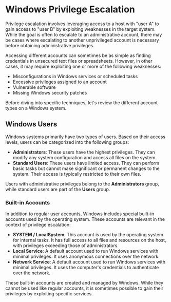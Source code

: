# Windows Privilege Escalation

Privilege escalation involves leveraging access to a host with "user A" to gain access to "user B" by exploiting weaknesses in the target system. While the goal is often to escalate to an administrative account, there may be cases where escalating to another unprivileged account is necessary before obtaining administrative privileges.

Accessing different accounts can sometimes be as simple as finding credentials in unsecured text files or spreadsheets. However, in other cases, it may require exploiting one or more of the following weaknesses:

- Misconfigurations in Windows services or scheduled tasks
- Excessive privileges assigned to an account
- Vulnerable software
- Missing Windows security patches

Before diving into specific techniques, let's review the different account types on a Windows system.

## Windows Users

Windows systems primarily have two types of users. Based on their access levels, users can be categorized into the following groups:

- **Administrators**: These users have the highest privileges. They can modify any system configuration and access all files on the system.
- **Standard Users**: These users have limited access. They can perform basic tasks but cannot make significant or permanent changes to the system. Their access is typically restricted to their own files.

Users with administrative privileges belong to the **Administrators** group, while standard users are part of the **Users** group.

### Built-in Accounts

In addition to regular user accounts, Windows includes special built-in accounts used by the operating system. These accounts are relevant in the context of privilege escalation:

- **SYSTEM / LocalSystem**: This account is used by the operating system for internal tasks. It has full access to all files and resources on the host, with privileges exceeding those of administrators.
- **Local Service**: A default account used to run Windows services with minimal privileges. It uses anonymous connections over the network.
- **Network Service**: A default account used to run Windows services with minimal privileges. It uses the computer's credentials to authenticate over the network.

These built-in accounts are created and managed by Windows. While they cannot be used like regular accounts, it is sometimes possible to gain their privileges by exploiting specific services.